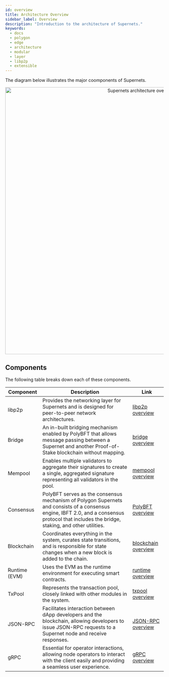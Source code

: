 ```yaml
---
id: overview
title: Architecture Overview
sidebar_label: Overview
description: "Introduction to the architecture of Supernets."
keywords:
  - docs
  - polygon
  - edge
  - architecture
  - modular
  - layer
  - libp2p
  - extensible
---
```


The diagram below illustrates the major coomponents of Supernets.

<div align="center">
  <img src="/img/edge/supernets-overview.excalidraw.png" alt="Supernets architecture overview" width="850" />
</div>

## Components

The following table breaks down each of these components.

| Component | Description | Link |
| --- | --- | --- |
| libp2p | Provides the networking layer for Supernets and is designed for peer-to-peer network architectures. | [libp2p overview](/docs/edge/design/libp2p.md) |
| Bridge | An in-built bridging mechanism enabled by PolyBFT that allows message passing between a Supernet and another Proof-of-Stake blockchain without mapping. | [bridge overview](/docs/edge/design/bridge/overview.md) |
| Mempool | Enables multiple validators to aggregate their signatures to create a single, aggregated signature representing all validators in the pool. | [mempool overview](/docs/edge/design/mempool.md) |
| Consensus | PolyBFT serves as the consensus mechanism of Polygon Supernets and consists of a consensus engine, IBFT 2.0, and a consensus protocol that includes the bridge, staking, and other utilities. | [PolyBFT overview](/docs/category/polybft-consensus) |
| Blockchain | Coordinates everything in the system, curates state transitions, and is responsible for state changes when a new block is added to the chain. | [blockchain overview](/docs/edge/design/blockchain.md) |
| Runtime (EVM) | Uses the EVM as the runtime environment for executing smart contracts. | [runtime overview](/docs/edge/design/runtime/overview.md) |
| TxPool | Represents the transaction pool, closely linked with other modules in the system. | [txpool overview](/docs/edge/design/txpool.md) |
| JSON-RPC | Facilitates interaction between dApp developers and the blockchain, allowing developers to issue JSON-RPC requests to a Supernet node and receive responses. | [JSON-RPC overview](/docs/edge/design/jsonrpc.md) |
| gRPC | Essential for operator interactions, allowing node operators to interact with the client easily and providing a seamless user experience. | [gRPC overview](/docs/edge/design/grpc.md) |

